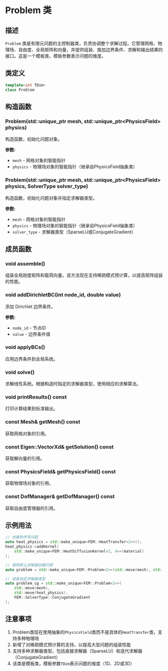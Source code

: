 # Problem 类

## 描述

`Problem` 类是有限元问题的主控制器类，负责协调整个求解过程。它管理网格、物理场、自由度、全局矩阵和向量，并提供组装、施加边界条件、求解和输出结果的接口。这是一个模板类，模板参数表示问题的维度。

## 类定义

```cpp
template<int TDim>
class Problem
```

## 构造函数

### Problem(std::unique_ptr<Mesh> mesh, std::unique_ptr<PhysicsField<TDim>> physics)

构造函数，初始化问题对象。

**参数:**
- `mesh` - 网格对象的智能指针
- `physics` - 物理场对象的智能指针（继承自PhysicsField抽象类）

### Problem(std::unique_ptr<Mesh> mesh, std::unique_ptr<PhysicsField<TDim>> physics, SolverType solver_type)

构造函数，初始化问题对象并指定求解器类型。

**参数:**
- `mesh` - 网格对象的智能指针
- `physics` - 物理场对象的智能指针（继承自PhysicsField抽象类）
- `solver_type` - 求解器类型（SparseLU或ConjugateGradient）

## 成员函数

### void assemble()

组装全局刚度矩阵和载荷向量。该方法现在支持稀疏模式预计算，以提高矩阵组装的性能。

### void addDirichletBC(int node_id, double value)

添加 Dirichlet 边界条件。

**参数:**
- `node_id` - 节点ID
- `value` - 边界条件值

### void applyBCs()

应用边界条件到全局系统。

### void solve()

求解线性系统。根据构造时指定的求解器类型，使用相应的求解算法。

### void printResults() const

打印计算结果到标准输出。

### const Mesh& getMesh() const

获取网格对象的引用。

### const Eigen::VectorXd& getSolution() const

获取解向量的引用。

### const PhysicsField<TDim>& getPhysicsField() const

获取物理场对象的引用。

### const DofManager& getDofManager() const

获取自由度管理器的引用。

## 示例用法

```cpp
// 创建热传导问题
auto heat_physics = std::make_unique<FEM::HeatTransfer<2>>();
heat_physics->addKernel(
    std::make_unique<FEM::HeatDiffusionKernel<2, 4>>(material)
);

// 使用默认求解器创建问题
auto problem = std::make_unique<FEM::Problem<2>>(std::move(mesh), std::move(heat_physics));

// 或者指定求解器类型
auto problem_cg = std::make_unique<FEM::Problem<2>>(
    std::move(mesh), 
    std::move(heat_physics), 
    FEM::SolverType::ConjugateGradient
);
```

## 注意事项

1. Problem类现在使用抽象的`PhysicsField`类而不是具体的`HeatTransfer`类，支持多种物理场
2. 新增了对稀疏模式预计算的支持，以提高大型问题的组装性能
3. 支持多种求解器类型，包括直接求解器（SparseLU）和迭代求解器（ConjugateGradient）
4. 该类是模板类，模板参数`TDim`表示问题的维度（1D、2D或3D）